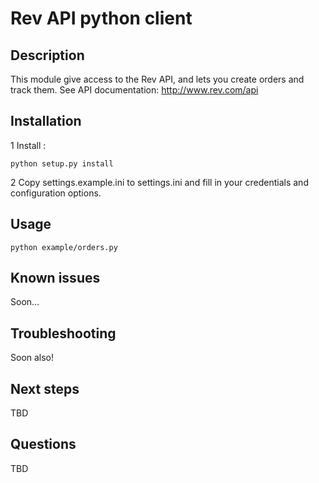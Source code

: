 Rev API python client
==================================

Description
------------
This module give access to the Rev API, and lets you create orders and track them.
See API documentation: http://www.rev.com/api

Installation
------------

1 Install :
```
python setup.py install
```
2 Copy settings.example.ini to settings.ini and fill in your credentials and configuration options.

Usage
--------

```
python example/orders.py
```

Known issues
---------

Soon...

Troubleshooting
----------

Soon also!

Next steps
----------

TBD

Questions
----------

TBD
